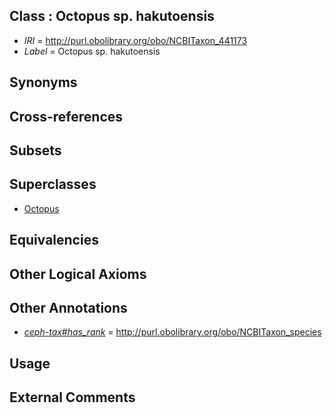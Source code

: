 
## Class : Octopus sp. hakutoensis

 * *IRI* = http://purl.obolibrary.org/obo/NCBITaxon_441173
 * *Label* = Octopus sp. hakutoensis

## Synonyms


## Cross-references


## Subsets


## Superclasses

 * [Octopus](../../NCBITaxon/43/NCBITaxon_6643.md)

## Equivalencies


## Other Logical Axioms


## Other Annotations

 * *[ceph-tax#has_rank](../../ceph-tax#has/nk/ceph-tax#has_rank.md)* = http://purl.obolibrary.org/obo/NCBITaxon_species

## Usage


## External Comments

